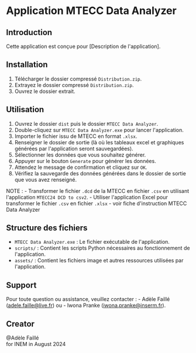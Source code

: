 # Application MTECC Data Analyzer

## Introduction
Cette application est conçue pour [Description de l'application].

## Installation
1. Télécharger le dossier compressé `Distribution.zip`.
2. Extrayez le dossier compressé `Distribution.zip`.
3. Ouvrez le dossier extrait.

## Utilisation
1. Ouvrez le dossier `dist` puis le dossier `MTECC Data Analyzer`.
2. Double-cliquez sur `MTECC Data Analyzer.exe` pour lancer l'application.
3. Importer le fichier issu de MTECC en format `.xlsx`.
4. Renseigner le dossier de sortie (là où les tableaux excel et graphiques générées par l'application seront sauvegardées).
5. Sélectionner les données que vous souhaitez générer.
6. Appuyer sur le bouton `Generate` pour générer les données.
7. Attendez le message de confirmation et cliquez sur `OK`.
8. Vérifiez la sauvegarde des données générées dans le dossier de sortie que vous avez renseigné.

NOTE : - Transformer le fichier `.dcd` de la MTECC en fichier `.csv` en utilisant l'application `MTECC24 DCD to csv2`.
       - Utiliser l'application Excel pour transformer le fichier `.csv` en fichier `.xlsx` 
       - voir fiche d'instruction MTECC Data Analyzer

## Structure des fichiers
- `MTECC Data Analyzer.exe` : Le fichier exécutable de l'application.
- `scripts/` : Contient les scripts Python nécessaires au fonctionnement de l'application.
- `assets/` : Contient les fichiers image et autres ressources utilisées par l'application.

## Support
Pour toute question ou assistance, veuillez contacter :
    - Adèle Faillé (adele.faille@live.fr) ou 
    - Iwona Pranke (iwona.pranke@inserm.fr).

 ## Creator
 @Adèle Faillé   
 for INEM in August 2024
